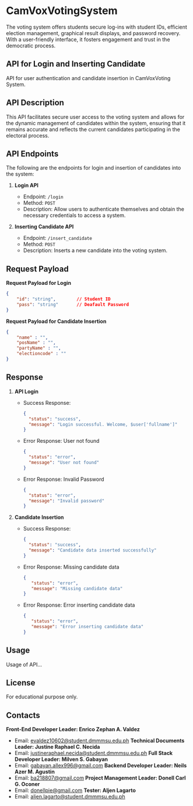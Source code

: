 # CamVoxVotingSystem
The  voting system offers students secure log-ins with student IDs, efficient election management, graphical result displays, and password recovery. With a user-friendly interface, it fosters engagement and trust in the democratic process.

## API for Login and Inserting Candidate
API for user authentication and candidate insertion in CamVoxVoting System.

## API Description
This API facilitates secure user access to the voting system and allows for the dynamic management of candidates within the system, ensuring that it remains accurate and reflects the current candidates participating in the electoral process.

## API Endpoints
The following are the endpoints for login and insertion of candidates into the system:

1. **Login API**
   - Endpoint: `/login`
   - Method: `POST`
   - Description: Allow users to authenticate themselves and obtain the necessary credentials to access a system.

2. **Inserting Candidate API**
   - Endpoint: `/insert_candidate`
   - Method: `POST`
   - Description: Inserts a new candidate into the voting system.

## Request Payload
**Request Payload for Login**

```json
{
    "id": "string",        // Student ID
    "pass": "string"       // Deafault Password
}
```

**Request Payload for Candidate Insertion**

```json
{
    "name" : "",
    "posName" : "",
    "partyName" : "",
    "electioncode" : ""
}
```


## Response
1. **API Login**
   - Success Response:

      ```json
      {
        "status": "success",
        "message": "Login successful. Welcome, $user['fullname']"
      }
      ```

   - Error Response: User not found
     
      ```json
      {
        "status": "error",
        "message": "User not found"
      }
      ```
   - Error Response: Invalid Password
  
      ```json
      {
        "status": "error",
        "message": "Invalid password"
      }
      ```

2. **Candidate Insertion**
   - Success Response:
   
     ```json
     {
       "status": "success",
       "message": "Candidate data inserted successfully"
     }
     ```
   - Error Response: Missing candidate data

     ```json
     {
        "status": "error",
        "message": "Missing candidate data"
     }
     ```
   - Error Response: Error inserting candidate data

     ```json
     {
        "status": "error",
        "message": "Error inserting candidate data"
     }
     ```
     
## Usage
Usage of API...


## License
For educational purpose only.

## Contacts
**Front-End Developer Leader: Enrico Zephan A. Valdez**
   - Email: evaldez10602@student.dmmmsu.edu.ph 
**Technical Documents Leader: Justine Raphael C. Necida**
   - Email: justineraphael.necida@student.dmmmsu.edu.ph
**Full Stack Developer Leader: Milven S. Gabayan**
   - Email: gabayan.allex996@gmail.com
**Backend Developer Leader: Neils Azer M. Agustin**
   - Email: ba218807@gmail.com
**Project Management Leader: Donell Carl G. Oconer**
   - Email: donellpie@gmail.com
**Tester: Aljen Lagarto**
   - Email: aljen.lagarto@student.dmmmsu.edu.ph




